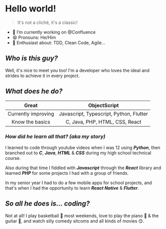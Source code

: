 # Hello world!

> It's not a cliché, it's a classic!

- 🔭 I’m currently working on @Confluence
- 😄 Pronouns: He/Him
- 👀 Enthusiast about: TDD, Clean Code, Agile...

## _Who is this guy?_

Well, it's nice to meet you too! I'm a developer who loves the ideal and strides to achieve it in every project.

## _What does he do?_

| Great | ObjectScript |
|:---:|:---:|
| Currently improving | Javascript, Typescript, Python, Flutter |
| Know the basics | C, Java, PHP, HTML, CSS, React |

### _How did he learn all that? (aka my story)_

I learned to code through youtube videos when I was 12 using **_Python_**, then branched out to **_C_**, **_Java_**, **_HTML_** & **_CSS_** during my high school technical course.

Also during that time I fiddled with **_Javascript_** through the **_React_** library and learned **_PHP_** for some projects I had with a group of friends.

In my senior year I had to do a few mobile apps for school projects, and that's when I had the opportunity to learn **_React Native_** & **_Flutter_**.

<!--
Currently I work with ObjectScript & the IRIS Platform (used largely in hospitals and between systems integrations), and I have personal projects which allow me to use and improve in Typescript, Python & Flutter.
-->

## **_So all he does is... coding?_**

Not at all! I play basketball 🏀 most weekends, love to play the piano 🎹 & the guitar 🎸, and watch silly comedy sitcoms and all kinds of movies 😊.

<!--
**silveira42/silveira42** is a ✨ _special_ ✨ repository because its `README.md` (this file) appears on your GitHub profile.

Here are some ideas to get you started:

- 🔭 I’m currently working on ...
- 🌱 I’m currently learning ...
- 👯 I’m looking to collaborate on ...
- 🤔 I’m looking for help with ...
- 💬 Ask me about ...
- 📫 How to reach me: ...
- 😄 Pronouns: ...
- ⚡ Fun fact: ...
-->
